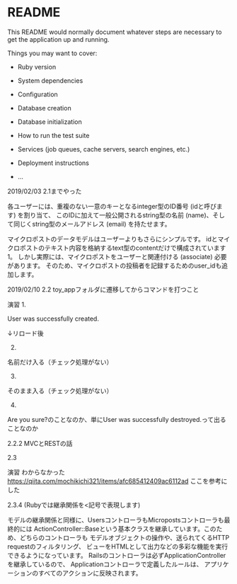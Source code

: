 # README

This README would normally document whatever steps are necessary to get the
application up and running.

Things you may want to cover:

* Ruby version

* System dependencies

* Configuration

* Database creation

* Database initialization

* How to run the test suite

* Services (job queues, cache servers, search engines, etc.)

* Deployment instructions

* ...

2019/02/03
2.1までやった

各ユーザーには、重複のない一意のキーとなるinteger型のID番号 (idと呼びます) を割り当て、
このIDに加えて一般公開されるstring型の名前 (name)、そして同じくstring型のメールアドレス (email) を持たせます。

マイクロポストのデータモデルはユーザーよりもさらにシンプルです。
idとマイクロポストのテキスト内容を格納するtext型のcontentだけで構成されています1。
しかし実際には、マイクロポストをユーザーと関連付ける (associate) 必要があります。
そのため、マイクロポストの投稿者を記録するためのuser_idも追加します。

2019/02/10
2.2
toy_appフォルダに遷移してからコマンドを打つこと

演習
1.
<p id="notice">User was successfully created.</p>
↓リロード後
<p id="notice"></p>

2.
名前だけ入る（チェック処理がない）

3.
そのまま入る（チェック処理がない）

4.
Are you sure?のことなのか、単にUser was successfully destroyed.って出ることなのか

2.2.2
MVCとRESTの話

2.3

演習
わからなかった
https://qiita.com/mochikichi321/items/afc685412409ac6112ad
ここを参考にした

2.3.4
(Rubyでは継承関係を<記号で表現します)

モデルの継承関係と同様に、UsersコントローラもMicropostsコントローラも最終的には
ActionController::Baseという基本クラスを継承しています。このため、どちらのコントローラも
モデルオブジェクトの操作や、送られてくるHTTP requestのフィルタリング、
ビューをHTMLとして出力などの多彩な機能を実行できるようになっています。
Railsのコントローラは必ずApplicationControllerを継承しているので、
Applicationコントローラで定義したルールは、
アプリケーションのすべてのアクションに反映されます。

